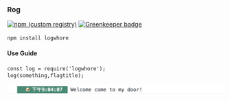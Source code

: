 ### Rog


[![npm (custom registry)](https://img.shields.io/npm/l/express.svg?registry_uri=https%3A%2F%2Fregistry.npmjs.com&style=for-the-badge)](https://www.npmjs.com/~nineteenhundred) [![Greenkeeper badge](https://badges.greenkeeper.io/Kelier/rog.svg)](https://greenkeeper.io/)

`npm install logwhore`

#### Use Guide

```
const log = require('logwhore');
log(something,flagtitle);
```

![截图](https://raw.githubusercontent.com/Kelier/rog/master/rog.jpg)
